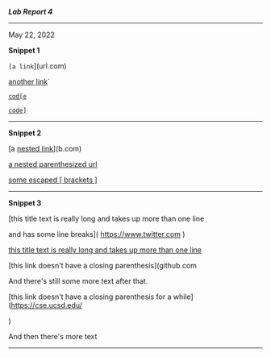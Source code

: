 ***Lab Report 4***

---
May 22, 2022

**Snippet 1**

`[a link`](url.com)

[another link](`google.com)`

[`cod[e`](google.com)

[`code]`](ucsd.edu)

---

**Snippet 2**

[a [nested link](a.com)](b.com)

[a nested parenthesized url](a.com(()))

[some escaped \[ brackets \]](example.com)

---

**Snippet 3**

[this title text is really long and takes up more than 
one line

and has some line breaks](
    https://www.twitter.com
)

[this title text is really long and takes up more than 
one line](
https://sites.google.com/eng.ucsd.edu/cse-15l-spring-2022/schedule
)


[this link doesn't have a closing parenthesis](github.com

And there's still some more text after that.

[this link doesn't have a closing parenthesis for a while](https://cse.ucsd.edu/



)

And then there's more text

---